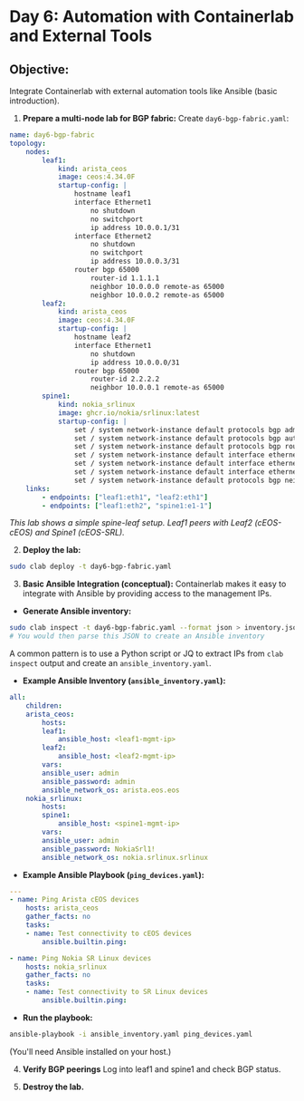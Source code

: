 # Day 6: Automation with Containerlab and External Tools

## **Objective:** 
Integrate Containerlab with external automation tools like Ansible (basic introduction).

1.  **Prepare a multi-node lab for BGP fabric:**
Create `day6-bgp-fabric.yaml`:

```yaml
name: day6-bgp-fabric
topology:
    nodes:
        leaf1:
            kind: arista_ceos
            image: ceos:4.34.0F
            startup-config: |
                hostname leaf1
                interface Ethernet1
                    no shutdown
                    no switchport
                    ip address 10.0.0.1/31
                interface Ethernet2
                    no shutdown
                    no switchport
                    ip address 10.0.0.3/31
                router bgp 65000
                    router-id 1.1.1.1
                    neighbor 10.0.0.0 remote-as 65000
                    neighbor 10.0.0.2 remote-as 65000
        leaf2:
            kind: arista_ceos
            image: ceos:4.34.0F
            startup-config: |
                hostname leaf2
                interface Ethernet1
                    no shutdown
                    ip address 10.0.0.0/31
                router bgp 65000
                    router-id 2.2.2.2
                    neighbor 10.0.0.1 remote-as 65000
        spine1:
            kind: nokia_srlinux
            image: ghcr.io/nokia/srlinux:latest
            startup-config: |
                set / system network-instance default protocols bgp admin-state enable
                set / system network-instance default protocols bgp autonomous-system 65000
                set / system network-instance default protocols bgp router-id 3.3.3.3
                set / system network-instance default interface ethernet-1/1 admin-state enable
                set / system network-instance default interface ethernet-1/1 subinterface 0 admin-state enable
                set / system network-instance default interface ethernet-1/1 subinterface 0 ipv4 address 10.0.0.2/31
                set / system network-instance default protocols bgp neighbor 10.0.0.3 peer-as 65000
    links:
        - endpoints: ["leaf1:eth1", "leaf2:eth1"]
        - endpoints: ["leaf1:eth2", "spine1:e1-1"]
```

*This lab shows a simple spine-leaf setup. Leaf1 peers with Leaf2 (cEOS-cEOS) and Spine1 (cEOS-SRL).*

2.  **Deploy the lab:**

```bash
sudo clab deploy -t day6-bgp-fabric.yaml
```

3.  **Basic Ansible Integration (conceptual):**
Containerlab makes it easy to integrate with Ansible by providing access to the management IPs.

* **Generate Ansible inventory:**

```bash
sudo clab inspect -t day6-bgp-fabric.yaml --format json > inventory.json
# You would then parse this JSON to create an Ansible inventory
```

A common pattern is to use a Python script or JQ to extract IPs from `clab inspect` output and create an `ansible_inventory.yaml`.

* **Example Ansible Inventory (`ansible_inventory.yaml`):**

```yaml
all:
    children:
    arista_ceos:
        hosts:
        leaf1:
            ansible_host: <leaf1-mgmt-ip>
        leaf2:
            ansible_host: <leaf2-mgmt-ip>
        vars:
        ansible_user: admin
        ansible_password: admin
        ansible_network_os: arista.eos.eos
    nokia_srlinux:
        hosts:
        spine1:
            ansible_host: <spine1-mgmt-ip>
        vars:
        ansible_user: admin
        ansible_password: NokiaSrl1!
        ansible_network_os: nokia.srlinux.srlinux
```

* **Example Ansible Playbook (`ping_devices.yaml`):**

```yaml
---
- name: Ping Arista cEOS devices
    hosts: arista_ceos
    gather_facts: no
    tasks:
    - name: Test connectivity to cEOS devices
        ansible.builtin.ping:

- name: Ping Nokia SR Linux devices
    hosts: nokia_srlinux
    gather_facts: no
    tasks:
    - name: Test connectivity to SR Linux devices
        ansible.builtin.ping:
```

* **Run the playbook:**

```bash
ansible-playbook -i ansible_inventory.yaml ping_devices.yaml
```

(You'll need Ansible installed on your host.)

4.  **Verify BGP peerings**
    Log into leaf1 and spine1 and check BGP status.

5.  **Destroy the lab.**


